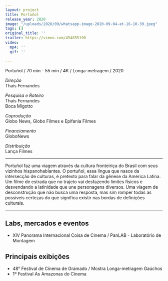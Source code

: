 ```yaml
---
layout: project
title: Portuñol
release_year: 2020
image: "/uploads/2020/09/whatsapp-image-2020-09-04-at-16-10-39.jpeg"
tags: []
original_title: ''
trailer: https://vimeo.com/454855190
video:
  mp4: ''
  gif: ''

---
```

Portuñol / 70 min - 55 min / 4K / Longa-metragem / 2020

_Direção_  
Thais Fernandes

_Pesquisa e Roteiro_  
Thais Fernandes  
Boca Migotto

_Coprodução_  
Globo News, Globo Filmes e Epifania Filmes

_Financiamento_  
GloboNews

_Distribuição_  
Lança Filmes

***

Portuñol faz uma viagem através da cultura fronteiriça do Brasil com seus vizinhos hispanohablantes. O portuñol, essa língua que nasce da intersecção de culturas, é pretexto para falar da gênese da América Latina. Um filme de estrada que no trajeto vai desfazendo limites físicos e desvendando a latinidade que une personagens diversos. Uma viagem de desconstrução que não busca uma resposta, mas sim romper todas as possíveis certezas do que significa existir nas bordas de definições culturais.

***

## Labs, mercados e eventos

* XIV Panorama Internacional Coisa de Cinema / PanLAB - Laboratório de Montagem

## Principais exibições

* 48° Festival de Cinema de Gramado / Mostra Longa-metragem Gaúchos
* 1º Festival As Amazonas do Cinema